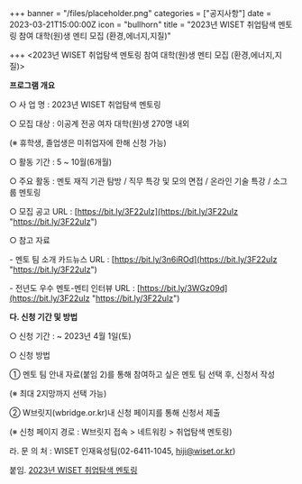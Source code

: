 +++
banner = "/files/placeholder.png"
categories = ["공지사항"]
date = 2023-03-21T15:00:00Z
icon = "bullhorn"
title = "2023년 WISET 취업탐색 멘토링 참여 대학(원)생 멘티 모집 (환경,에너지,지질)"

+++
<2023년 WISET 취업탐색 멘토링 참여 대학(원)생 멘티 모집 (환경,에너지,지질)>

**프로그램 개요**

○ 사 업 명 : 2023년 WISET 취업탐색 멘토링

○ 모집 대상 : 이공계 전공 여자 대학(원)생 270명 내외

(※ 휴학생, 졸업생은 미취업자에 한해 신청 가능)

○ 활동 기간 : 5 \~ 10월(6개월)

○ 주요 활동 : 멘토 재직 기관 탐방 / 직무 특강 및 모의 면접 / 온라인 기술 특강 / 소그룹 멘토링

○ 모집 공고 URL : [https://bit.ly/3F22uIz](https://bit.ly/3F22uIz "https://bit.ly/3F22uIz")

○ 참고 자료

\- 멘토 팀 소개 카드뉴스 URL : [https://bit.ly/3n6iROd](https://bit.ly/3F22uIz "https://bit.ly/3F22uIz")

\- 전년도 우수 멘토-멘티 인터뷰 URL : [https://bit.ly/3WGz09d](https://bit.ly/3F22uIz "https://bit.ly/3F22uIz")

**다. 신청 기간 및 방법**

○ 신청 기간 : \~ 2023년 4월 1일(토)

○ 신청 방법

① 멘토 팀 안내 자료(붙임 2)를 통해 참여하고 싶은 멘토 팀 선택 후, 신청서 작성

(※ 최대 2지망까지 선택 가능)

② W브릿지(wbridge.or.kr)내 신청 페이지를 통해 신청서 제출

(※ 신청 페이지 경로 : W브릿지 접속 > 네트워킹 > 취업탐색 멘토링)

라. 문 의 처 : WISET 인재육성팀(02-6411-1045, hiji@wiset.or.kr)

붙임. [2023년 WISET 취업탐색 멘토링](/files/1-2023-wiset-2.zip)
